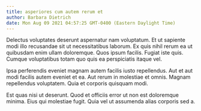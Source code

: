 ```yaml
---
title: asperiores cum autem rerum et
author: Barbara Dietrich
date: Mon Aug 09 2021 04:57:25 GMT-0400 (Eastern Daylight Time)
---
```

Delectus voluptates deserunt aspernatur nam voluptatum. Et ut sapiente modi illo recusandae sit ut necessitatibus laborum. Ex quis nihil rerum ea ut quibusdam enim ullam doloremque. Quos ipsum facilis. Fugiat iste quis. Cumque voluptatibus totam quo quis ea perspiciatis itaque vel.

 Ipsa perferendis eveniet magnam autem facilis iusto repellendus. Aut et aut modi facilis autem eveniet et ea. Aut rerum in molestiae et omnis. Magnam repellendus voluptatem. Quia et corporis quisquam modi.

 Est quas nisi ut deserunt. Quod et officiis error ut non est doloremque minima. Eius qui molestiae fugit. Quia vel ut assumenda alias corporis sed a.